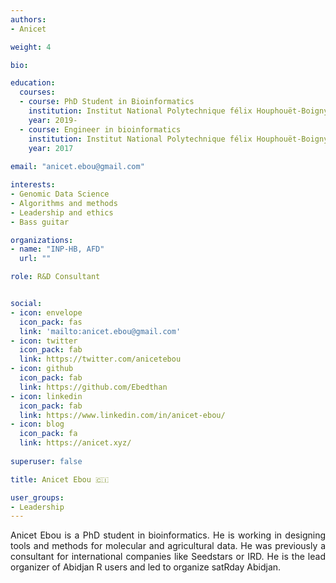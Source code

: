```yaml
---
authors:
- Anicet

weight: 4

bio: 

education:
  courses:
  - course: PhD Student in Bioinformatics
    institution: Institut National Polytechnique félix Houphouët-Boigny
    year: 2019-
  - course: Engineer in bioinformatics
    institution: Institut National Polytechnique félix Houphouët-Boigny
    year: 2017
    
email: "anicet.ebou@gmail.com"

interests:
- Genomic Data Science
- Algorithms and methods
- Leadership and ethics
- Bass guitar

organizations:
- name: "INP-HB, AFD"
  url: ""

role: R&D Consultant


social:
- icon: envelope
  icon_pack: fas
  link: 'mailto:anicet.ebou@gmail.com' 
- icon: twitter
  icon_pack: fab
  link: https://twitter.com/anicetebou
- icon: github
  icon_pack: fab
  link: https://github.com/Ebedthan
- icon: linkedin
  icon_pack: fab
  link: https://www.linkedin.com/in/anicet-ebou/
- icon: blog
  icon_pack: fa
  link: https://anicet.xyz/ 
  
superuser: false

title: Anicet Ebou 🇨🇮

user_groups:
- Leadership
---
```

<style>
body {text-align: justify}
</style>
Anicet Ebou is a PhD student in bioinformatics. He is working in designing tools and methods for molecular and agricultural data. He was previously a consultant for international companies like Seedstars or IRD. He is the lead organizer of Abidjan R users and led to organize satRday Abidjan.


